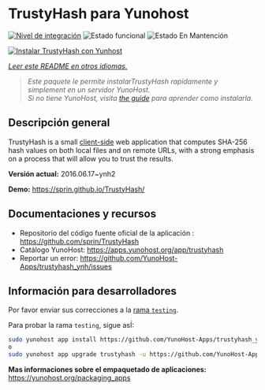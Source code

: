 <!--
Este archivo README esta generado automaticamente<https://github.com/YunoHost/apps/tree/master/tools/readme_generator>
No se debe editar a mano.
-->

# TrustyHash para Yunohost

[![Nivel de integración](https://apps.yunohost.org/badge/integration/trustyhash)](https://ci-apps.yunohost.org/ci/apps/trustyhash/)
![Estado funcional](https://apps.yunohost.org/badge/state/trustyhash)
![Estado En Mantención](https://apps.yunohost.org/badge/maintained/trustyhash)

[![Instalar TrustyHash con Yunhost](https://install-app.yunohost.org/install-with-yunohost.svg)](https://install-app.yunohost.org/?app=trustyhash)

*[Leer este README en otros idiomas.](./ALL_README.md)*

> *Este paquete le permite instalarTrustyHash rapidamente y simplement en un servidor YunoHost.*  
> *Si no tiene YunoHost, visita [the guide](https://yunohost.org/install) para aprender como instalarla.*

## Descripción general

TrustyHash is a small [client-side](https://unhosted.org/) web application that
computes SHA-256 hash values on both local files and on remote URLs, with a
strong emphasis on a process that will allow you to trust the results.


**Versión actual:** 2016.06.17~ynh2

**Demo:** <https://sprin.github.io/TrustyHash/>
## Documentaciones y recursos

- Repositorio del código fuente oficial de la aplicación : <https://github.com/sprin/TrustyHash>
- Catálogo YunoHost: <https://apps.yunohost.org/app/trustyhash>
- Reportar un error: <https://github.com/YunoHost-Apps/trustyhash_ynh/issues>

## Información para desarrolladores

Por favor enviar sus correcciones a la [rama `testing`](https://github.com/YunoHost-Apps/trustyhash_ynh/tree/testing).

Para probar la rama `testing`, sigue asÍ:

```bash
sudo yunohost app install https://github.com/YunoHost-Apps/trustyhash_ynh/tree/testing --debug
o
sudo yunohost app upgrade trustyhash -u https://github.com/YunoHost-Apps/trustyhash_ynh/tree/testing --debug
```

**Mas informaciones sobre el empaquetado de aplicaciones:** <https://yunohost.org/packaging_apps>
